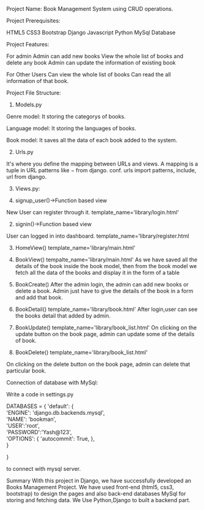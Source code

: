 Project Name: Book Management System using CRUD operations.

Project Prerequisites:

HTML5
CSS3
Bootstrap
Django
Javascript
Python
MySql Database 

Project Features:

For admin
Admin can add new books
View the whole list of books and delete any book
Admin can update the information of existing book

For Other Users
Can view the whole list of books 
Can read the all information of that book.


Project File Structure:

1) Models.py

Genre model:
It storing the categorys of books.

Language model:
It storing the languages of books. 

Book model:
It saves all the data of each book added to the system.

2) Urls.py

 It's where you define the mapping between URLs and views. 
 A mapping is a tuple in URL patterns like − from django. conf. urls import patterns, include, url from django.

3) Views.py:

1) signup_user()->Function based view

New User can register through it.
template_name='library/login.html'

2) signin()->Function based view

User can logged in into dashboard.
template_name='library/register.html

3)  HomeView()
template_name='library/main.html'

4) BookView()
tempalte_name='library/main.html'
As we have saved all the details of the book inside the book model, then from the book model we fetch all the data of the books and display it in the form of a table

5) BookCreate()
After the admin login, the admin can add new books or delete a book. Admin just have to give the details of the book in a form and add that book.

6) BookDetail()
template_name='library/book.html'
After login,user can see the books detail that added by admin.

7) BookUpdate()
template_name='library/book_list.html'
On clicking on the update button on the book page, admin can update some of the details of book.

8) BookDelete()
template_name='library/book_list.html'

On clicking on the delete button on the book page, admin can delete that particular book.


Connection of database with MySql:

Write a code in settings.py

DATABASES = {
     'default': {  
        'ENGINE': 'django.db.backends.mysql',  
        'NAME': 'bookman',  
        'USER':'root',  
        'PASSWORD':'Yash@123',  
        'OPTIONS': {
          'autocommit': True,
        },  
    }  
   
}


to connect with mysql server.



Summary
With this project in Django, we have successfully developed an Books Management Project. We have used front-end (html5, css3, bootstrap) to design the pages and also back-end databases MySql for storing and fetching data. 
We Use Python,Django to built a backend part.

